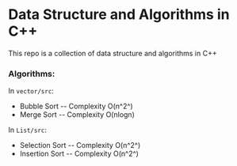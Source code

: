 # Data Structure and Algorithms in C++
This repo is a collection of data structure and algorithms in C++
### Algorithms:
In `vector/src`:   

* Bubble Sort -- Complexity O(n^2^)
* Merge Sort -- Complexity O(nlogn)

In `List/src`:  

* Selection Sort --  Complexity O(n^2^)
* Insertion Sort -- Complexity O(n^2^)